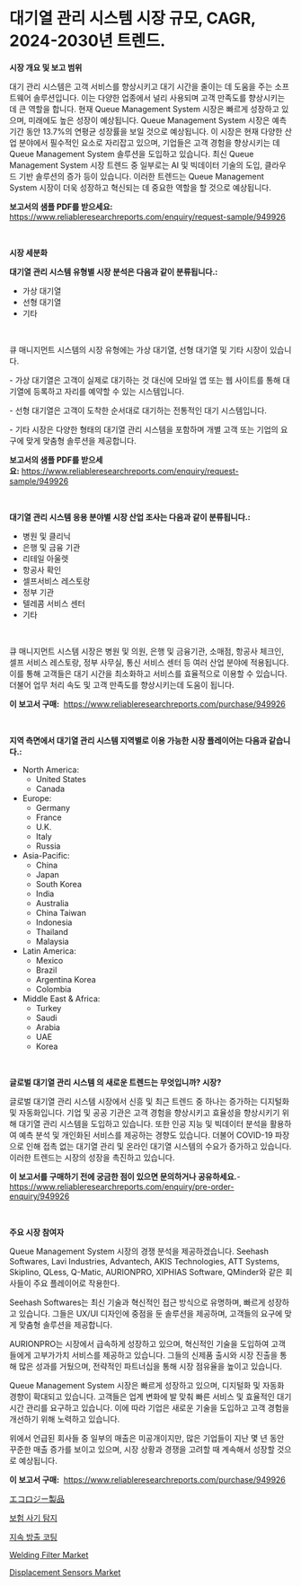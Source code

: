 <p><h1>대기열 관리 시스템 시장 규모, CAGR, 2024-2030년 트렌드.</h1></p><p><strong>시장 개요 및 보고 범위</strong></p>
<p><p>대기 관리 시스템은 고객 서비스를 향상시키고 대기 시간을 줄이는 데 도움을 주는 소프트웨어 솔루션입니다. 이는 다양한 업종에서 널리 사용되며 고객 만족도를 향상시키는 데 큰 역할을 합니다. 현재 Queue Management System 시장은 빠르게 성장하고 있으며, 미래에도 높은 성장이 예상됩니다. Queue Management System 시장은 예측 기간 동안 13.7%의 연평균 성장률을 보일 것으로 예상됩니다. 이 시장은 현재 다양한 산업 분야에서 필수적인 요소로 자리잡고 있으며, 기업들은 고객 경험을 향상시키는 데 Queue Management System 솔루션을 도입하고 있습니다. 최신 Queue Management System 시장 트렌드 중 일부로는 AI 및 빅데이터 기술의 도입, 클라우드 기반 솔루션의 증가 등이 있습니다. 이러한 트렌드는 Queue Management System 시장이 더욱 성장하고 혁신되는 데 중요한 역할을 할 것으로 예상됩니다.</p></p>
<p><strong>보고서의 샘플 PDF를 받으세요:</strong> <a href="https://www.reliableresearchreports.com/enquiry/request-sample/949926">https://www.reliableresearchreports.com/enquiry/request-sample/949926</a></p>
<p>&nbsp;</p>
<p><strong>시장 세분화</strong></p>
<p><strong>대기열 관리 시스템 유형별 시장 분석은 다음과 같이 분류됩니다.:</strong></p>
<p><ul><li>가상 대기열</li><li>선형 대기열</li><li>기타</li></ul></p>
<p>&nbsp;</p>
<p><p>큐 매니지먼트 시스템의 시장 유형에는 가상 대기열, 선형 대기열 및 기타 시장이 있습니다. </p><p>- 가상 대기열은 고객이 실제로 대기하는 것 대신에 모바일 앱 또는 웹 사이트를 통해 대기열에 등록하고 자리를 예약할 수 있는 시스템입니다.</p><p>- 선형 대기열은 고객이 도착한 순서대로 대기하는 전통적인 대기 시스템입니다.</p><p>- 기타 시장은 다양한 형태의 대기열 관리 시스템을 포함하며 개별 고객 또는 기업의 요구에 맞게 맞춤형 솔루션을 제공합니다.</p></p>
<p><strong>보고서의 샘플 PDF를 받으세요:</strong>&nbsp;<a href="https://www.reliableresearchreports.com/enquiry/request-sample/949926">https://www.reliableresearchreports.com/enquiry/request-sample/949926</a></p>
<p>&nbsp;</p>
<p><strong> 대기열 관리 시스템 응용 분야별 시장 산업 조사는 다음과 같이 분류됩니다.:</strong></p>
<p><ul><li>병원 및 클리닉</li><li>은행 및 금융 기관</li><li>리테일 아울렛</li><li>항공사 확인</li><li>셀프서비스 레스토랑</li><li>정부 기관</li><li>텔레콤 서비스 센터</li><li>기타</li></ul></p>
<p>&nbsp;</p>
<p><p>큐 매니지먼트 시스템 시장은 병원 및 의원, 은행 및 금융기관, 소매점, 항공사 체크인, 셀프 서비스 레스토랑, 정부 사무실, 통신 서비스 센터 등 여러 산업 분야에 적용됩니다. 이를 통해 고객들은 대기 시간을 최소화하고 서비스를 효율적으로 이용할 수 있습니다. 더불어 업무 처리 속도 및 고객 만족도를 향상시키는데 도움이 됩니다.</p></p>
<p><strong>이 보고서 구매:</strong>&nbsp; <a href="https://www.reliableresearchreports.com/purchase/949926">https://www.reliableresearchreports.com/purchase/949926</a></p>
<p>&nbsp;</p>
<p><strong>지역 측면에서 대기열 관리 시스템 지역별로 이용 가능한 시장 플레이어는 다음과 같습니다.:</strong></p>
<p><ul>
    <li>
        North America:
        <ul>
            <li>United States</li>
            <li>Canada</li>
        </ul>
    </li>
    <li>
        Europe:
        <ul>
            <li>Germany</li>
            <li>France</li>
            <li>U.K.</li>
            <li>Italy</li>
            <li>Russia</li>
        </ul>
    </li>
    <li>
        Asia-Pacific:
        <ul>
            <li>China</li>
            <li>Japan</li>
            <li>South Korea</li>
            <li>India</li>
            <li>Australia</li>
            <li>China Taiwan</li>
            <li>Indonesia</li>
            <li>Thailand</li>
            <li>Malaysia</li>
        </ul>
    </li>
    <li>
        Latin America:
        <ul>
            <li>Mexico</li>
            <li>Brazil</li>
            <li>Argentina Korea</li>
            <li>Colombia</li>
        </ul>
    </li>
    <li>
        Middle East & Africa:
        <ul>
            <li>Turkey</li>
            <li>Saudi</li>
            <li>Arabia</li>
            <li>UAE</li>
            <li>Korea</li>
        </ul>
    </li>
    </ul></p>
<p>&nbsp;</p>
<p><strong>글로벌 대기열 관리 시스템 의 새로운 트렌드는 무엇입니까? 시장?</strong></p>
<p><p>글로벌 대기열 관리 시스템 시장에서 신흥 및 최근 트렌드 중 하나는 증가하는 디지털화 및 자동화입니다. 기업 및 공공 기관은 고객 경험을 향상시키고 효율성을 향상시키기 위해 대기열 관리 시스템을 도입하고 있습니다. 또한 인공 지능 및 빅데이터 분석을 활용하여 예측 분석 및 개인화된 서비스를 제공하는 경향도 있습니다. 더불어 COVID-19 파장으로 인해 접촉 없는 대기열 관리 및 온라인 대기열 시스템의 수요가 증가하고 있습니다. 이러한 트렌드는 시장의 성장을 촉진하고 있습니다.</p></p>
<p><strong>이 보고서를 구매하기 전에 궁금한 점이 있으면 문의하거나 공유하세요.</strong>- <a href="https://www.reliableresearchreports.com/enquiry/pre-order-enquiry/949926">https://www.reliableresearchreports.com/enquiry/pre-order-enquiry/949926</a></p>
<p>&nbsp;</p>
<p><strong>주요 시장 참여자</strong></p>
<p><p>Queue Management System 시장의 경쟁 분석을 제공하겠습니다. Seehash Softwares, Lavi Industries, Advantech, AKIS Technologies, ATT Systems, Skiplino, QLess, Q-Matic, AURIONPRO, XIPHIAS Software, QMinder와 같은 회사들이 주요 플레이어로 작용한다. </p><p>Seehash Softwares는 최신 기술과 혁신적인 접근 방식으로 유명하며, 빠르게 성장하고 있습니다. 그들은 UX/UI 디자인에 중점을 둔 솔루션을 제공하며, 고객들의 요구에 맞게 맞춤형 솔루션을 제공합니다. </p><p>AURIONPRO는 시장에서 급속하게 성장하고 있으며, 혁신적인 기술을 도입하여 고객들에게 고부가가치 서비스를 제공하고 있습니다. 그들의 신제품 출시와 시장 진출을 통해 많은 성과를 거뒀으며, 전략적인 파트너십을 통해 시장 점유율을 높이고 있습니다.</p><p>Queue Management System 시장은 빠르게 성장하고 있으며, 디지털화 및 자동화 경향이 확대되고 있습니다. 고객들은 업계 변화에 발 맞춰 빠른 서비스 및 효율적인 대기 시간 관리를 요구하고 있습니다. 이에 따라 기업은 새로운 기술을 도입하고 고객 경험을 개선하기 위해 노력하고 있습니다.</p><p>위에서 언급된 회사들 중 일부의 매출은 미공개이지만, 많은 기업들이 지난 몇 년 동안 꾸준한 매출 증가를 보이고 있으며, 시장 상황과 경쟁을 고려할 때 계속해서 성장할 것으로 예상됩니다.</p></p>
<p><strong>이 보고서 구매:</strong>&nbsp;&nbsp;<a href="https://www.reliableresearchreports.com/purchase/949926">https://www.reliableresearchreports.com/purchase/949926</a></p>
<p><p><a href="https://github.com/SantosDicki04/Market-Research-Report-List-1/blob/main/167624010579.md">エコロジー製品</a></p><p><a href="https://github.com/lkwggful07722/Market-Research-Report-List-1/blob/main/28062279757.md">보험 사기 탐지</a></p><p><a href="https://github.com/ZacharyScthmitt4465/Market-Research-Report-List-1/blob/main/76283359758.md">지속 방출 코팅</a></p><p><a href="https://view.publitas.com/reportprime-1/decoding-the-welding-filter-market-a-deep-dive-into-the-latest-market-trends-market-segmentation-and-competitive-analysis/">Welding Filter Market</a></p><p><a href="https://github.com/khayangel/Market-Research-Report-List-2/blob/main/displacement-sensors-market.md">Displacement Sensors Market</a></p></p>

